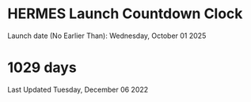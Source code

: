 # HERMES Launch Countdown Clock

Launch date (No Earlier Than): Wednesday, October 01 2025
# 1029 days

Last Updated Tuesday, December 06 2022